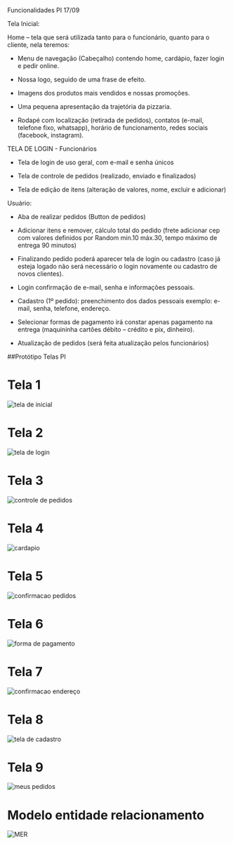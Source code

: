 Funcionalidades PI 17/09

Tela Inicial:

Home – tela que será utilizada tanto para o funcionário, quanto para o cliente, nela teremos:

- Menu de navegação (Cabeçalho) contendo home, cardápio, fazer login e pedir online.

- Nossa logo, seguido de uma frase de efeito.

- Imagens dos produtos mais vendidos e nossas promoções.

- Uma pequena apresentação da trajetória da pizzaria.

- Rodapé com localização (retirada de pedidos), contatos (e-mail, telefone fixo, whatsapp), horário de funcionamento, redes sociais (facebook, instagram).

TELA DE LOGIN - Funcionários

- Tela de login de uso geral, com e-mail e senha únicos

- Tela de controle de pedidos (realizado, enviado e finalizados)

- Tela de edição de itens (alteração de valores, nome, excluir e adicionar)

Usuário:

- Aba de realizar pedidos (Button de pedidos)

- Adicionar itens e remover, cálculo total do pedido (frete adicionar cep com valores definidos por Random min.10 máx.30, tempo máximo de entrega 90 minutos)

- Finalizando pedido poderá aparecer tela de login ou cadastro (caso já esteja logado não será necessário o login novamente ou cadastro de novos clientes).

- Login confirmação de e-mail, senha e informações pessoais.

- Cadastro  (1º pedido): preenchimento dos dados pessoais exemplo: e-mail, senha, telefone, endereço.

- Selecionar formas de pagamento irá constar apenas pagamento na entrega (maquininha cartões débito – crédito e pix, dinheiro).

- Atualização de pedidos (será feita atualização pelos funcionários)





##Protótipo Telas PI


# Tela 1

![tela de inicial](/imagens/Tela_Inicial.png)


# Tela 2

![tela de login](/imagens/Tela_de_Login.png)


# Tela 3

![controle de pedidos](/imagens/Controle_de_Pedidos.png)


# Tela 4

![cardapio](/imagens/Cardapio.png)


# Tela 5

![confirmacao pedidos](/imagens/Confirmacao_Pedido.png)

# Tela 6 

![forma de pagamento](/imagens/Forma_de_Pagamento.png)

# Tela 7

![confirmacao endereço](/imagens/Confirmacao_Endereco.png)

# Tela 8 

![tela de cadastro](/imagens/Tela_de_Cadastro.png)

# Tela 9

![meus pedidos](/imagens/Meus_Pedidos.png)

# Modelo entidade relacionamento

![MER](/imagens/MER.jpg)